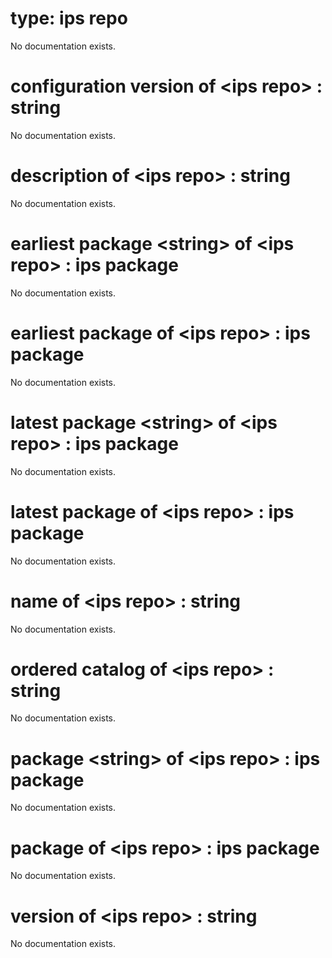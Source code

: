 # type: ips repo

No documentation exists.

# configuration version of &lt;ips repo&gt; : string

No documentation exists.

# description of &lt;ips repo&gt; : string

No documentation exists.

# earliest package &lt;string&gt; of &lt;ips repo&gt; : ips package

No documentation exists.

# earliest package of &lt;ips repo&gt; : ips package

No documentation exists.

# latest package &lt;string&gt; of &lt;ips repo&gt; : ips package

No documentation exists.

# latest package of &lt;ips repo&gt; : ips package

No documentation exists.

# name of &lt;ips repo&gt; : string

No documentation exists.

# ordered catalog of &lt;ips repo&gt; : string

No documentation exists.

# package &lt;string&gt; of &lt;ips repo&gt; : ips package

No documentation exists.

# package of &lt;ips repo&gt; : ips package

No documentation exists.

# version of &lt;ips repo&gt; : string

No documentation exists.
